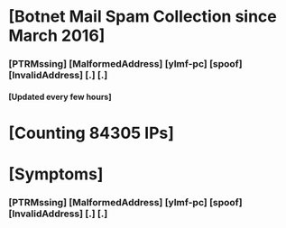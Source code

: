 # [Botnet Mail Spam Collection since March 2016]
### [PTRMssing] [MalformedAddress] [ylmf-pc] [spoof] [InvalidAddress] [.] [.]
#### [Updated every few hours]

# [Counting 84305 IPs]

# [Symptoms] 
###   [PTRMssing] [MalformedAddress] [ylmf-pc] [spoof] [InvalidAddress] [.] [.]
